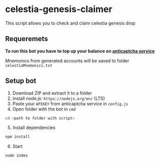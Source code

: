 # celestia-genesis-claimer

This script allows you to check and claim celestia genesis drop

## Requeremets
<b>To run this bot you have to top up your balance on [anticaptcha service](https://www.capsolver.com/)</b>

Mnemonics from generated accounts will be saved to folder `celestiaMnemonics.txt`

## Setup bot
1) Download ZIP and extract it to a folder
2) Install node.js: `https://nodejs.org/en/` (LTS)
3) Paste your `APIKEY` from anticaptcha service in `config.js`
4) Open folder with the bot in `cmd`
```bash
cd <path to folder with script>
```
5) Install dependencies
```bash
npm install
```
6) Start
```bash
node index
```

